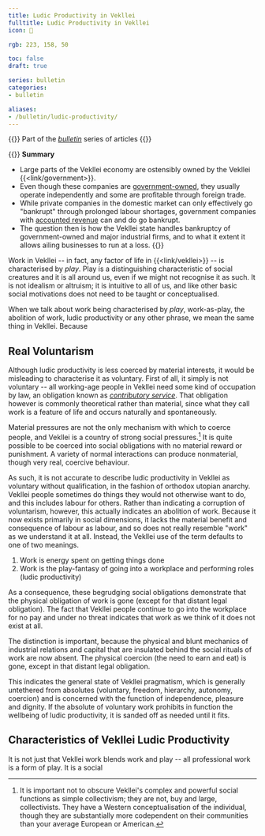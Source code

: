 ```yaml
---
title: Ludic Productivity in Vekllei
fulltitle: Ludic Productivity in Vekllei
icon: 🛝

rgb: 223, 158, 50

toc: false
draft: true

series: bulletin
categories:
- bulletin

aliases:
- /bulletin/ludic-productivity/
---
```

{{<note series>}}
 Part of the *[bulletin](/bulletin/)* series of articles
{{</note>}}

{{<note panel>}}
**Summary**

* Large parts of the Vekllei economy are ostensibly owned by the Vekllei {{<link/government>}}.
* Even though these companies are [government-owned](/state-industry/), they usually operate independently and some are profitable through foreign trade.
* While private companies in the domestic market can only effectively go "bankrupt" through prolonged labour shortages, government companies with [accounted revenue](/bulletin/accounted-revenue/) can and do go bankrupt.
* The question then is how the Vekllei state handles bankruptcy of government-owned and major industrial firms, and to what it extent it allows ailing businesses to run at a loss.
{{</note>}}

Work in Vekllei -- in fact, any factor of life in {{<link/vekllei>}} -- is characterised by *play*. Play is a distinguishing characteristic of social creatures and it is all around us, even if we might not recognise it as such. It is not idealism or altruism; it is intuitive to all of us, and like other basic social motivations does not need to be taught or conceptualised.

When we talk about work being characterised by *play*, work-as-play, the abolition of work, ludic productivity or any other phrase, we mean the same thing in Vekllei. Because

## Real Voluntarism

Although ludic productivity is less coerced by material interests, it would be misleading to characterise it as voluntary. First of all, it simply is not voluntary -- all working-age people in Vekllei need some kind of occupation by law, an obligation known as *[contributory service](/consosva/)*. That obligation however is commonly theoretical rather than material, since what they call work is a feature of life and occurs naturally and spontaneously.

 Material pressures are not the only mechanism with which to coerce people, and Vekllei is a country of strong social pressures.[^conformity] It is quite possible to be coerced into social obligations with no material reward or punishment. A variety of normal interactions can produce nonmaterial, though very real, coercive behaviour.

 As such, it is not accurate to describe ludic productivity in Vekllei as voluntary without qualification, in the fashion of orthodox utopian anarchy. Vekllei people sometimes do things they would not otherwise want to do, and this includes labour for others. Rather than indicating a corruption of voluntarism, however, this actually indicates an abolition of work. Because it now exists primarily in social dimensions, it lacks the material benefit and consequence of labour as labour, and so does not really resemble "work" as we understand it at all. Instead, the Vekllei use of the term defaults to one of two meanings.

 1. Work is energy spent on getting things done
 2. Work is the play-fantasy of going into a workplace and performing roles (ludic productivity)

 As a consequence, these begrudging social obligations demonstrate that the physical obligation of work is gone (except for that distant legal obligation). The fact that Vekllei people continue to go into the workplace for no pay and under no threat indicates that work as we think of it does not exist at all.

 The distinction is important, because the physical and blunt mechanics of industrial relations and capital that are insulated behind the social rituals of work are now absent. The physical coercion (the need to earn and eat) is gone, except in that distant legal obligation.

 This indicates the general state of Vekllei pragmatism, which is generally untethered from absolutes (voluntary, freedom, hierarchy, autonomy, coercion) and is concerned with the function of independence, pleasure and dignity. If the absolute of voluntary work prohibits in function the wellbeing of ludic productivity, it is sanded off as needed until it fits.

 ## Characteristics of Vekllei Ludic Productivity

 It is not just that Vekllei work blends work and play -- all professional work is a form of play. It is a social

[^conformity]: It is important not to obscure Vekllei's complex and powerful social functions as simple collectivism; they are not, buy and large, collectivists. They have a Western conceptualisation of the individual, though they are substantially more codependent on their communities than your average European or American.